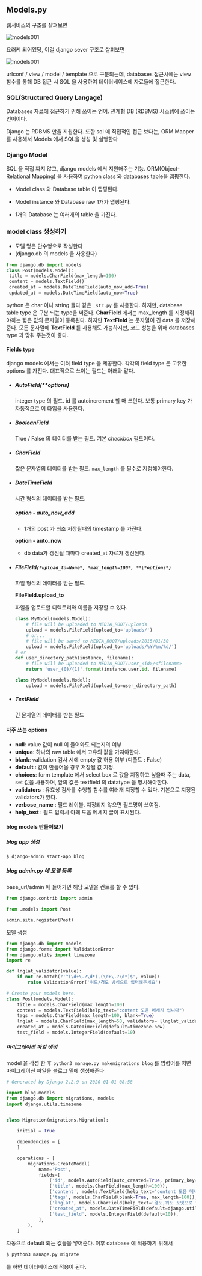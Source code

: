 ## Models.py

웹서비스의 구조를 살펴보면

![models001](/Users/Soomti/soomtopia/TIL/python/models/models001.jpg)

요러케 되어있당, 이걸 django sever 구조로 살펴보면

![models001](/Users/Soomti/soomtopia/TIL/python/models/models002.jpg)

urlconf / view / model / template 으로 구분되는데, databases 접근시에는 view 함수를 통해 DB 접근 시 SQL 을 사용하여 데이터베이스에 자료들에 접근한다. 

### SQL(Structured Query Langage)

Databases 자료에 접근하기 위해 쓰이는 언어. 관계형 DB (RDBMS) 시스템에 쓰이는 언어이다. 

Django 는 RDBMS 만을 지원한다. 또한 sql 에 직접적인 접근 보다는,  ORM Mapper 를 사용해서 Models 에서 SQL을 생성 및 실행한다

### Django Model

SQL 을 직접 짜지 않고, django models 에서 지원해주는 기능. ORM(Object-Relational Mapping) 을 사용하여 python class 와 databases table을 맵핑한다.

- Model class 와 Database table 이 맵핑된다.
- Model instance 와 Database raw 1개가 맵핑된다.

- 1개의 Database 는 여러개의 table 을 가진다.



### model class 생성하기

- 모델 명은 단수형으로 작성한다
- (django.db 의 models 을 사용한다)

```python
from django.db import models
class Post(models.Model):
 title = models.CharField(max_length=100)
 content = models.TextField()
 created_at = models.DateTimeField(auto_now_add=True)
 updated_at = models.DateTimeField(auto_now=True)
```

python 은 char 이나 string 둘다 같은 `_str.py` 를 사용한다. 하지만, database table type 은 구분 되는 type을 써준다. __CharField__ 에서는 max_length 를 지정해줘야하는 짧은 값의 문자열이 등록된다. 하지만 __TextField__ 는 문자열이 긴 data 를 저장해준다. 모든 문자열에 __TextField__ 를 사용해도 가능하지만, 코드 성능을 위해 databases type 과 맞춰 주는것이 좋다. 

#### Fields type

django models 에서는 여러 field type 을 제공한다. 각각의 field type 은 고유한 options 를 가진다. 대표적으로 쓰이는 필드는 아래와 같다. 

- ##### AutoField(**options)

  integer type 의 필드. id 를 autoincrement 할 때 쓰인다. 보통 primary key 가 자동적으로 이 타입을 사용한다. 

- ##### BooleanField

  True / False 의 데이터를 받는 필드. 기본 _checkbox_ 필드이다. 

- ##### CharField

  짧은 문자열의 데이터를 받는 필드. `max_length` 를 필수로 지정해야한다.

- ##### DateTimeField

  시간 형식의 데이터를 받는 필드. 

  ##### option - auto_now_add

  - 1개의 post 가 최초 저장될때의 timestamp 를 가진다.

  __option - auto_now__

  - db data가 갱신될 때마다 created_at 자료가 갱신된다. 

- ##### FileField`(*upload_to=None*, *max_length=100*, **\*options*)`

  파일 형식의 데이터를 받는 필드. 

  __FileField.upload_to__

  파일을 업로드할 디렉토리와 이름을 저장할 수 있다.

  ```python
  class MyModel(models.Model):
      # file will be uploaded to MEDIA_ROOT/uploads
      upload = models.FileField(upload_to='uploads/')
      # or...
      # file will be saved to MEDIA_ROOT/uploads/2015/01/30
      upload = models.FileField(upload_to='uploads/%Y/%m/%d/')
  # or
  def user_directory_path(instance, filename):
      # file will be uploaded to MEDIA_ROOT/user_<id>/<filename>
      return 'user_{0}/{1}'.format(instance.user.id, filename)
  
  class MyModel(models.Model):
      upload = models.FileField(upload_to=user_directory_path)
  ```

- ##### TextField

  긴 문자열의 데이터를 받는 필드

#### 자주 쓰는 options

- __null__: value 값이 null 이 들어와도 되는지의 여부 
- __unique__: 하나의 raw table 에서 고유의 값을 가져야한다. 
- __blank__:  validation 검사 시에 empty 값 허용 여부 (디폴트 : False)
- __default__ : 값이 안들어올 경우 저장될 값 지정. 
- __choices__: form template 에서 select box 로 값을 지정하고 싶을때 주는 data, set 값을 사용하며, 앞의 값은 textfield 의 datatype 을 명시해야한다.
- __validators__ : 유효성 검사를 수행할 함수를 여러개 지정할 수 있다. 기본으로 지정된 validators가 있다.
- __verbose_name__ : 필드 레이블. 지정되지 않으면 필드명이 쓰여짐. 
- __help_text__ : 필드 입력시 아래 도움 메세지 글이 표시된다.



#### blog models 만들어보기

##### blog app 생성 

```python3
$ django-admin start-app blog
```

##### blog admin.py 에 모델 등록

base_url/admin 에 들어가면 해당 모델을 컨트롤 할 수 있다.

```python
from django.contrib import admin

from .models import Post

admin.site.register(Post)
```

모델 생성

```python
from django.db import models
from django.forms import ValidationError
from django.utils import timezone
import re

def lnglat_validator(value):
    if not re.match(r'^(\d+\.?\d*),(\d+\.?\d*)$', value):
        raise ValidationError('위도/경도 방식으로 입력해주세요')

# Create your models here.
class Post(models.Model):
    title = models.CharField(max_length=100)
    content = models.TextField(help_text="content 도움 메세지 입니다")
    tags = models.CharField(max_length=100, blank=True)
    lnglat = models.CharField(max_length=50, validators= [lnglat_validator], help_text='경도,위도 포맷으로 입력')
    created_at = models.DateTimeField(default=timezone.now)
    test_field = models.IntegerField(default=10)
```

##### 마이그레이션 파일 생성

model 을 작성 한 후 `python3 manage.py makemigrations blog` 를 명령어를 치면 마이그레이션 파일을 블로그 밑에 생성해준다

```python
# Generated by Django 2.2.9 on 2020-01-01 08:58

import blog.models
from django.db import migrations, models
import django.utils.timezone


class Migration(migrations.Migration):

    initial = True

    dependencies = [
    ]

    operations = [
        migrations.CreateModel(
            name='Post',
            fields=[
                ('id', models.AutoField(auto_created=True, primary_key=True, serialize=False, verbose_name='ID')),
                ('title', models.CharField(max_length=100)),
                ('content', models.TextField(help_text='content 도움 메세지 입니다')),
                ('tags', models.CharField(blank=True, max_length=100)),
                ('lnglat', models.CharField(help_text='경도,위도 포맷으로 입력', max_length=50, validators=[blog.models.lnglat_validator])),
                ('created_at', models.DateTimeField(default=django.utils.timezone.now)),
                ('test_field', models.IntegerField(default=10)),
            ],
        ),
    ]

```

자동으로 default 되는 값들을 넣어준다. 이후 database 에 적용하기 위해서

```python
$ python3 manage.py migrate 
```

를 하면 데이터베이스에 적용이 된다. 

